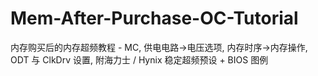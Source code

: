 # Mem-After-Purchase-OC-Tutorial
内存购买后的内存超频教程 - MC, 供电电路→电压选项, 内存时序→内存操作, ODT 与 ClkDrv 设置, 附海力士 / Hynix 稳定超频预设 + BIOS 图例
